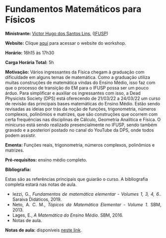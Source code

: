 # Fundamentos Matemáticos para Físicos

**Ministrante:** [Victor Hugo dos Santos Lins](https://lins-victor.github.io/), ([IFUSP](https://portal.if.usp.br/))

**Website:** Clique [aqui]() para acessar o website do workshop.

**Horário:** 16h15 às 17h30

**Carga Horária Total:** 5h

**Motivação:** Vários ingressantes da Física chegam à graduação com dificuldade em alguns temas de matemática. Como a graduação utiliza muitas construções de matemática vindas do Ensino Médio, isso faz com que o processo de transição do EM para o IFUSP possa ser um pouco árduo. Para simplificar e auxiliar os ingressantes com isso, a Dead Physicists Society (DPS) está oferecendo de 21/03/22 a 24/03/22 um curso de revisão das principais bases matemáticas do Ensino Médio. Estão sendo revisadas as ideias por trás da noção de funções, trigonometria, números complexos, polinômios e matrizes, que são construções que ocorrem com certa frequências nas disciplinas de Cálculo, Geometria Analítica e Física. O minicurso está sendo realizado presencialmente no IFUSP, sendo também gravado e a posteriori postado no canal do YouTube da DPS, onde todos podem assistir.

**Ementa:** Funções reais, trigonometria, números complexos, polinômios e matrizes.

**Pré-requisitos:** ensino médio completo. 

**Bibliografia:**

Estas são as referências principais que guiarão o curso. A bibliografia completa estará nas notas de aula.

<div style="text-align: justify">
 <ul>
   <li> Iezzi, G., <i>Fundamentos de matemática elementar - Volumes 1, 3, 4, 6.</i>. Saraiva Didáticos, 2019. </li>
   <li> Neto, A. C. M., <i>Tópicos da Matemática Elementar - Volume 1</i>. SBM, 2013. </li>
   <li> Lages, E., <i>A Matemática do Ensino Médio</i>. SBM, 2016. </li>
   <li> Notas de aula. </li>
 </ul>
</div>

**Notas de aula:** disponíveis [neste link](https://lins-victor.github.io/pdfs/fmf.pdf).
